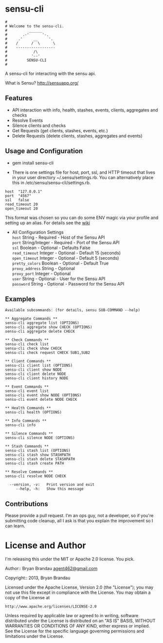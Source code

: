 sensu-cli
=========
```
#
# Welcome to the sensu-cli.
#          ______
#       .-'      '-.
#     .'     __     '.
#    /      /  \      \
#    ------------------
#            /\
#           '--'
#         SENSU-CLI
#
```
A sensu-cli for interacting with the sensu api.

What is Sensu? http://sensuapp.org/

Features
--------
* API interaction with info, health, stashes, events, clients, aggregates and checks
* Resolve Events
* Silence clients and checks
* Get Requests (get clients, stashes, events, etc.)
* Delete Requests (delete clients, stashes, aggregates and events)


Usage and Configuration
-----------------------
* gem install sensu-cli

* There is one settings file for host, port, ssl, and HTTP timeout that lives in your user directory ~/.sensu/settings.rb.  You can alternatively place this in /etc/sensu/sensu-cli/settings.rb.

````
host  "127.0.0.1"
port  "4567"
ssl   false
read_timeout 20
open_timeout 20
````
This format was chosen so you can do some ENV magic via your profile and setting up an alias. For details see the [wiki](https://github.com/agent462/sensu-cli/wiki)

* All Configuration Settings   
`host` String - Required - Host of the Sensu API       
`port` String/Integer - Required - Port of the Sensu API    
`ssl`  Boolean - Optional - Defaults False   
`read_timeout` Integer - Optional - Default 15 (seconds)   
`open_timeout` Integer - Optional - Default 5 (seconds)   
`pretty_colors` Boolean - Optional - Default True    
`proxy_address` String - Optional    
`proxy_port` Integer - Optional    
`user` String - Optional - User for the Sensu API    
`password` String - Optional - Password for the Sensu API    

Examples
-----------
````
Available subcommands: (for details, sensu SUB-COMMAND --help)

** Aggregate Commands **
sensu-cli aggregate list (OPTIONS)
sensu-cli aggregate show CHECK (OPTIONS)
sensu-cli aggregate delete CHECK

** Check Commands **
sensu-cli check list
sensu-cli check show CHECK
sensu-cli check request CHECK SUB1,SUB2

** Client Commands **
sensu-cli client list (OPTIONS)
sensu-cli client show NODE
sensu-cli client delete NODE
sensu-cli client history NODE

** Event Commands **
sensu-cli event list
sensu-cli event show NODE (OPTIONS)
sensu-cli event delete NODE CHECK

** Health Commands **
sensu-cli health (OPTIONS)

** Info Commands **
sensu-cli info

** Silence Commands **
sensu-cli silence NODE (OPTIONS)

** Stash Commands **
sensu-cli stash list (OPTIONS)
sensu-cli stash show STASHPATH
sensu-cli stash delete STASHPATH
sensu-cli stash create PATH

** Resolve Commands **
sensu-cli resolve NODE CHECK

  --version, -v:   Print version and exit
     --help, -h:   Show this message
````

Contributions
-------------
Please provide a pull request.  I'm an ops guy, not a developer, so if you're submitting code cleanup, all I ask is that you explain the improvement so I can learn.


License and Author
==================
I'm releasing this under the MIT or Apache 2.0 license.  You pick.

Author:: Bryan Brandau <agent462@gmail.com>

Copyright:: 2013, Bryan Brandau

Licensed under the Apache License, Version 2.0 (the "License");
you may not use this file except in compliance with the License.
You may obtain a copy of the License at

    http://www.apache.org/licenses/LICENSE-2.0

Unless required by applicable law or agreed to in writing, software
distributed under the License is distributed on an "AS IS" BASIS,
WITHOUT WARRANTIES OR CONDITIONS OF ANY KIND, either express or implied.
See the License for the specific language governing permissions and
limitations under the License.
